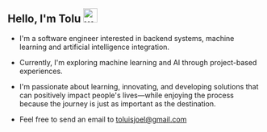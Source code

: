 ## Hello, I'm Tolu <img src="https://emoji.slack-edge.com/T02HBS55FCG/cool-doge/aa3c8fd9037a0604.gif" width="28" alt="what's up?">


* I'm a software engineer interested in backend systems, machine learning and artificial intelligence integration.

* Currently, I'm exploring machine learning and AI through project-based experiences.

* I'm passionate about learning, innovating, and developing solutions that can positively impact people's lives—while enjoying the process because the journey is just as important as the destination.

* Feel free to send an email to [toluisjoel@gmail.com](mailto:toluisjoel@gmail.com?&cc=dotolulope2@gmail.com&subject=Hi%20Tolu,%20Saw%20your%20profile%20on%20GitHub&body=Hi%20Tolu%20I%20am%20%E2%80%A6)
